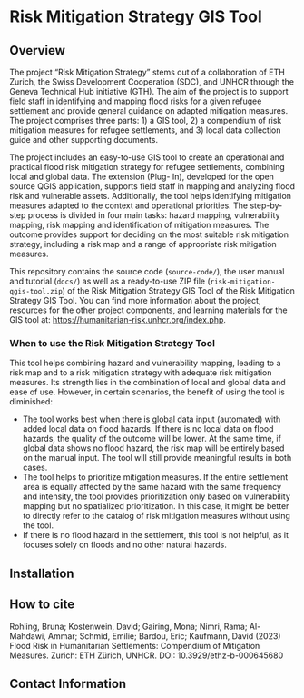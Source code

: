 # Risk Mitigation Strategy GIS Tool
## Overview
The project “Risk Mitigation Strategy” stems out of a collaboration of ETH Zurich, the Swiss
Development Cooperation (SDC), and UNHCR through the Geneva Technical Hub initiative
(GTH). The aim of the project is to support field staff in identifying and mapping flood risks for a
given refugee settlement and provide general guidance on adapted mitigation measures. The
project comprises three parts: 1) a GIS tool, 2) a compendium of risk mitigation measures for
refugee settlements, and 3) local data collection guide and other supporting documents.

The project includes an easy-to-use GIS tool to create an operational and practical flood risk
mitigation strategy for refugee settlements, combining local and global data. The extension (Plug-
In), developed for the open source QGIS application, supports field staff in mapping and analyzing
flood risk and vulnerable assets. Additionally, the tool helps identifying mitigation measures
adapted to the context and operational priorities. The step-by-step process is divided in four main
tasks: hazard mapping, vulnerability mapping, risk mapping and identification of mitigation
measures. The outcome provides support for deciding on the most suitable risk
mitigation strategy, including a risk map and a range of appropriate risk mitigation measures.

This repository contains the source code (`source-code/`), the user manual and tutorial (`docs/`) as well as a ready-to-use ZIP file (`risk-mitigation-qgis-tool.zip`) of the Risk Mitigation Strategy GIS Tool
of the Risk Mitigation Strategy GIS Tool. You can find more information about the project, resources for the other project components, and learning materials for the GIS tool at: https://humanitarian-risk.unhcr.org/index.php.

### When to use the Risk Mitigation Strategy Tool
This tool helps combining hazard and vulnerability mapping, leading to a risk map and to a risk
mitigation strategy with adequate risk mitigation measures. Its strength lies in the combination of
local and global data and ease of use. However, in certain scenarios, the benefit of using the tool
is diminished:
- The tool works best when there is global data input (automated) with added local data on
flood hazards. If there is no local data on flood hazards, the quality of the outcome will be
lower. At the same time, if global data shows no flood hazard, the risk map will be entirely
based on the manual input. The tool will still provide meaningful results in both cases.
- The tool helps to prioritize mitigation measures. If the entire settlement area is equally
affected by the same hazard with the same frequency and intensity, the tool provides
prioritization only based on vulnerability mapping but no spatialized prioritization. In this
case, it might be better to directly refer to the catalog of risk mitigation measures without
using the tool.
- If there is no flood hazard in the settlement, this tool is not helpful, as it focuses solely on
floods and no other natural hazards.

## Installation


## How to cite
Rohling, Bruna; Kostenwein, David; Gairing, Mona; Nimri, Rama; Al-Mahdawi, Ammar; Schmid, Emilie; Bardou, Eric; Kaufmann, David (2023) Flood Risk in Humanitarian Settlements: Compendium of Mitigation Measures. Zurich: ETH Zürich, UNHCR. DOI: 10.3929/ethz-b-000645680

## Contact Information
